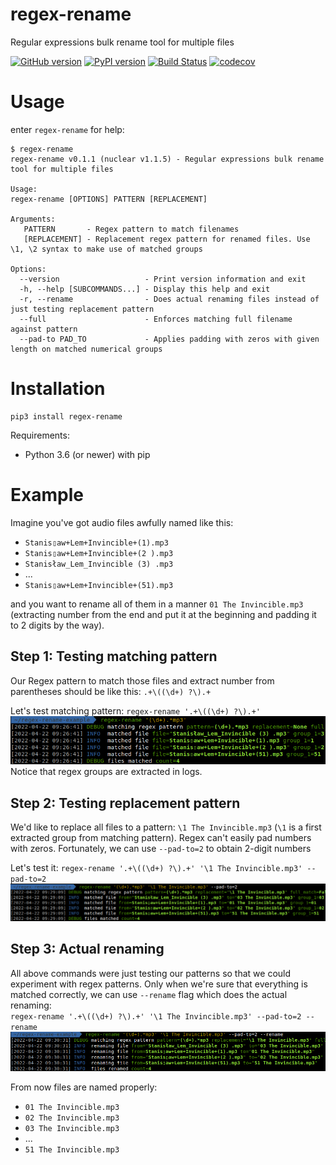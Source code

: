 # regex-rename
Regular expressions bulk rename tool for multiple files

[![GitHub version](https://badge.fury.io/gh/igrek51%2Fregex-rename.svg)](https://github.com/igrek51/regex-rename)
[![PyPI version](https://badge.fury.io/py/regex-rename.svg)](https://pypi.org/project/regex-rename)
[![Build Status](https://travis-ci.org/igrek51/regex-rename.svg?branch=master)](https://travis-ci.org/igrek51/regex-rename)
[![codecov](https://codecov.io/gh/igrek51/regex-rename/branch/master/graph/badge.svg)](https://codecov.io/gh/igrek51/regex-rename)

# Usage
enter `regex-rename` for help:

```shell
$ regex-rename 
regex-rename v0.1.1 (nuclear v1.1.5) - Regular expressions bulk rename tool for multiple files

Usage:
regex-rename [OPTIONS] PATTERN [REPLACEMENT]

Arguments:
   PATTERN       - Regex pattern to match filenames
   [REPLACEMENT] - Replacement regex pattern for renamed files. Use \1, \2 syntax to make use of matched groups

Options:
  --version                   - Print version information and exit
  -h, --help [SUBCOMMANDS...] - Display this help and exit
  -r, --rename                - Does actual renaming files instead of just testing replacement pattern
  --full                      - Enforces matching full filename against pattern
  --pad-to PAD_TO             - Applies padding with zeros with given length on matched numerical groups
```

# Installation
```shell
pip3 install regex-rename
```

Requirements:

* Python 3.6 (or newer) with pip

# Example

Imagine you've got audio files awfully named like this:
- `Stanis▯aw+Lem+Invincible+(1).mp3`
- `Stanis▯aw+Lem+Invincible+(2 ).mp3`
- `Stanisław_Lem_Invincible (3) .mp3`
- ...
- `Stanis▯aw+Lem+Invincible+(51).mp3`

and you want to rename all of them in a manner `01 The Invincible.mp3` (extracting number from the end and put it at the beginning and padding it to 2 digits by the way).

## Step 1: Testing matching pattern 

Our Regex pattern to match those files and extract number from parentheses should be like this: `.+\((\d+) ?\).+`

Let's test matching pattern: `regex-rename '.+\((\d+) ?\).+'`  
![Usage example](https://github.com/igrek51/regex-rename/blob/master/docs/img/screen-1.png?raw=true)    
Notice that regex groups are extracted in logs.

## Step 2: Testing replacement pattern

We'd like to replace all files to a pattern: `\1 The Invincible.mp3` (`\1` is a first extracted group from matching pattern).
Regex can't easily pad numbers with zeros. Fortunately, we can use `--pad-to=2` to obtain 2-digit numbers

Let's test it: `regex-rename '.+\((\d+) ?\).+' '\1 The Invincible.mp3' --pad-to=2`  
![Usage example](https://github.com/igrek51/regex-rename/blob/master/docs/img/screen-2.png?raw=true)  

## Step 3: Actual renaming

All above commands were just testing our patterns so that we could experiment with regex patterns. Only when we're sure that everything is matched correctly, we can use `--rename` flag which does the actual renaming:  
`regex-rename '.+\((\d+) ?\).+' '\1 The Invincible.mp3' --pad-to=2 --rename`  
![Usage example](https://github.com/igrek51/regex-rename/blob/master/docs/img/screen-3.png?raw=true)  

From now files are named properly:
- `01 The Invincible.mp3`
- `02 The Invincible.mp3`
- `03 The Invincible.mp3`
- ...
- `51 The Invincible.mp3`
